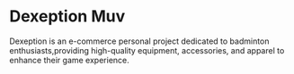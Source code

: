 # Dexeption Muv
Dexeption is an e-commerce personal project dedicated to badminton enthusiasts,providing high-quality equipment, accessories, and apparel to enhance their game experience.

